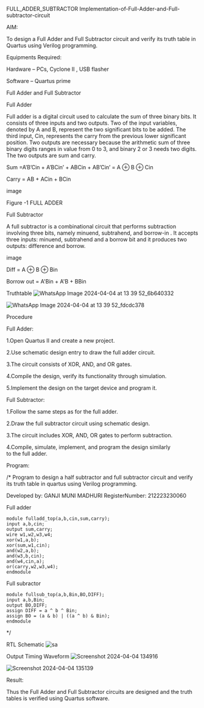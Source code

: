 FULL_ADDER_SUBTRACTOR
Implementation-of-Full-Adder-and-Full-subtractor-circuit

AIM:

To design a Full Adder and Full Subtractor circuit and verify its truth table in Quartus using Verilog programming.

Equipments Required:

Hardware – PCs, Cyclone II , USB flasher

Software – Quartus prime

Full Adder and Full Subtractor

Full Adder

Full adder is a digital circuit used to calculate the sum of three binary bits. It consists of three inputs and two outputs. Two of the input variables, denoted by A and B, represent the two significant bits to be added. The third input, Cin, represents the carry from the previous lower significant position. Two outputs are necessary because the arithmetic sum of three binary digits ranges in value from 0 to 3, and binary 2 or 3 needs two digits. The two outputs are sum and carry.

Sum =A’B’Cin + A’BCin’ + ABCin + AB’Cin’ = A ⊕ B ⊕ Cin

Carry = AB + ACin + BCin

image

Figure -1 FULL ADDER

Full Subtractor

A full subtractor is a combinational circuit that performs subtraction involving three bits, namely minuend, subtrahend, and borrow-in . It accepts three inputs: minuend, subtrahend and a borrow bit and it produces two outputs: difference and borrow.

image

Diff = A ⊕ B ⊕ Bin

Borrow out = A'Bin + A'B + BBin

Truthtable
![WhatsApp Image 2024-04-04 at 13 39 52_6b640332](https://github.com/Munimadhuriganji/FULL_ADDER_SUBTRACTOR/assets/138849444/3bf9532e-94b2-48fa-859c-9569a2a7eb54)

![WhatsApp Image 2024-04-04 at 13 39 52_fdcdc378](https://github.com/Munimadhuriganji/FULL_ADDER_SUBTRACTOR/assets/138849444/27310810-8c5b-4d24-9ce5-ee20f2a84471)

Procedure

Full Adder:

1.Open Quartus II and create a new project.

2.Use schematic design entry to draw the full adder circuit.

3.The circuit consists of XOR, AND, and OR gates.

4.Compile the design, verify its functionality through simulation.

5.Implement the design on the target device and program it.

Full Subtractor:

1.Follow the same steps as for the full adder.

2.Draw the full subtractor circuit using schematic design.

3.The circuit includes XOR, AND, OR gates to perform subtraction.

4.Compile, simulate, implement, and program the design similarly to the full adder.

Program:

/* Program to design a half subtractor and full subtractor circuit and verify its truth table in quartus using Verilog programming.

Developed by: GANJI MUNI MADHURI
RegisterNumber: 212223230060

Full adder
```
module fulladd_top(a,b,cin,sum,carry);
input a,b,cin;
output sum,carry;
wire w1,w2,w3,w4;       
xor(w1,a,b);
xor(sum,w1,cin);        
and(w2,a,b);
and(w3,b,cin);
and(w4,cin,a);
or(carry,w2,w3,w4);
endmodule
```

Full subractor
```
module fullsub_top(a,b,Bin,BO,DIFF);
input a,b,Bin;
output BO,DIFF;
assign DIFF = a ^ b ^ Bin;
assign BO = (a & b) | ((a ^ b) & Bin);
endmodule
```
*/

RTL Schematic
![sa](https://github.com/Munimadhuriganji/FULL_ADDER_SUBTRACTOR/assets/138849444/66d55441-aaed-4897-a3dc-7340a7e563d2)

Output Timing Waveform
![Screenshot 2024-04-04 134916](https://github.com/Munimadhuriganji/FULL_ADDER_SUBTRACTOR/assets/138849444/281c4a65-5a32-47f4-8346-3ed4350a6b4b)

![Screenshot 2024-04-04 135139](https://github.com/Munimadhuriganji/FULL_ADDER_SUBTRACTOR/assets/138849444/fce8832a-f4ac-4354-9d24-ba220b8b922b)


Result:

Thus the Full Adder and Full Subtractor circuits are designed and the truth tables is verified using Quartus software.

